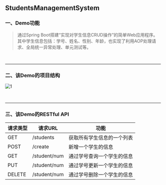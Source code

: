## StudentsManagementSystem

### 一、Demo功能

>  通过Spring Boot搭建“实现对学生信息CRUD操作”的简单Web应用程序。其中学生信息包括：学号、姓名、性别、年龄，也实现了利用AOP处理请求、全局统一异常处理、单元测试等。

<br/>

***
### 二、该Demo的项目结构

![1]()

<br/>

***

### 三、该Demo的RESTful API

| 请求类型   | 请求URL        | 功能            |
| ------ | ------------ | ------------- |
| GET    | /students    | 获取所有学生信息的一个列表 |
| POST   | /create      | 新增一个学生的信息     |
| GET    | /student/num | 通过学号查询一个学生的信息 |
| PUT    | /student/num | 通过学号更新一个学生的信息 |
| DELETE | /student/num | 通过学号删除一个学生的信息 |


